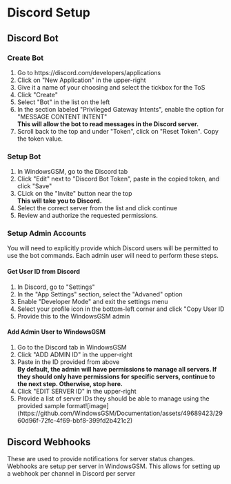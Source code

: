 # Discord Setup

## Discord Bot
### Create Bot
<ol>
  <li>Go to <link>https://discord.com/developers/applications</link></li>
  <li>Click on "New Application" in the upper-right</li>
  <li>Give it a name of your choosing and select the tickbox for the ToS</li>
  <li>Click "Create"</li>
  <li>Select "Bot" in the list on the left</li>
  <li>In the section labeled "Privileged Gateway Intents", enable the option for "MESSAGE CONTENT INTENT"<br><b>This will allow the bot to read messages in the Discord server.</b></li>
  <li>Scroll back to the top and under "Token", click on "Reset Token". Copy the token value.</li>
</ol>

### Setup Bot
<ol>
  <li>In WindowsGSM, go to the Discord tab</li>
  <li>Click "Edit" next to "Discord Bot Token", paste in the copied token, and click "Save"</li>
  <li>CLick on the "Invite" button near the top<br><b>This will take you to Discord.</b></li>
  <li>Select the correct server from the list and click continue</li>
  <li>Review and authorize the requested permissions.</li>
</ol>

### Setup Admin Accounts
You will need to explicitly provide which Discord users will be permitted to use the bot commands. Each admin user will need to perform these steps.

#### Get User ID from Discord
<ol>
  <li>In Discord, go to "Settings"</li>
  <li>In the "App Settings" section, select the "Advaned" option</li>
  <li>Enable "Developer Mode" and exit the settings menu</li>
  <li>Select your profile icon in the bottom-left corner and click "Copy User ID</li>
  <li>Provide this to the WindowsGSM admin</li>
</ol>

#### Add Admin User to WindowsGSM
<ol>
  <li>Go to the Discord tab in WindowsGSM</li>
  <li>Click "ADD ADMIN ID" in the upper-right</li>
  <li>Paste in the ID provided from above<br><b>By default, the admin will have permissions to manage all servers. If they should only have permissions for specific servers, continue to the next step. Otherwise, stop here.</b></li>
  <li>Click "EDIT SERVER ID" in the upper-right</li>
  <li>Provide a list of server IDs they should be able to manage using the provided sample format![image](https://github.com/WindowsGSM/Documentation/assets/49689423/2960d96f-72fc-4f69-bbf8-399fd2b421c2)
</li>
</ol>

## Discord Webhooks
These are used to provide notifications for server status changes. Webhooks are setup per server in WindowsGSM. This allows for setting up a webhook per channel in Discord per server
